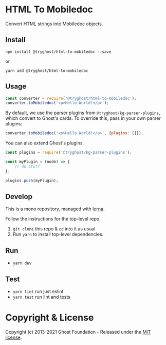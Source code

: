 # HTML To Mobiledoc

Convert HTML strings into Mobiledoc objects.

## Install

`npm install @tryghost/html-to-mobiledoc --save`

or

`yarn add @tryghost/html-to-mobiledoc`


## Usage

``` js
const converter = require('@tryghost/html-to-mobiledoc');
converter.toMobiledoc('<p>Hello World!</p>');
```

By default, we use the parser plugins from `@tryghost/kg-parser-plugins`, which convert to Ghost's cards.
To override this, pass in your own parser plugins:

``` js
converter.toMobiledoc('<p>Hello World!</p>', {plugins: []});
```

You can also extend Ghost's plugins:

``` js
const plugins = require('@tryghost/kg-parser-plugins');

const myPlugin = (node) => {
    // do stuff
};

plugins.push(myPlugin);
```


## Develop

This is a mono repository, managed with [lerna](https://lernajs.io/).

Follow the instructions for the top-level repo.
1. `git clone` this repo & `cd` into it as usual
2. Run `yarn` to install top-level dependencies.


## Run

- `yarn dev`


## Test

- `yarn lint` run just eslint
- `yarn test` run lint and tests




# Copyright & License

Copyright (c) 2013-2021 Ghost Foundation - Released under the [MIT license](LICENSE).
